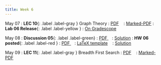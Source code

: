 ```yaml
---
title: Week 6
---
```


May 07
: **LEC 10**{: .label .label-gray } Graph Theory
  : [PDF](lectures/10-graph-theory/Lec10.pdf) &nbsp;&nbsp;
  : [Marked-PDF](lectures/10-graph-theory/Lec10-marked.pdf)
: **Lab 06 Release**{: .label .label-yellow } 
  : [On Gradescope](#)

May 08
: **Discussion 05**{: .label .label-green}
  : [PDF ](discussion/discussion-05.pdf) &nbsp;&nbsp;
  : [Solution](discussion/discussion-05-marked.pdf)
: **HW 06 posted**{: .label .label-red }
  : [PDF ](homeworks/HW06/HW06.pdf) &nbsp;&nbsp;
  : [LaTeX template](homeworks/HW06/template.zip) &nbsp;&nbsp;
  : [Solution](#)

May 09
: **LEC 11**{: .label .label-gray } Breadth First Search
  : [PDF](lectures/11-bfs-pt_I/Lec11.pdf) &nbsp;&nbsp;
  : [Marked-PDF](lectures/11-bfs-pt_I/Lec11-marked.pdf)

